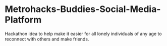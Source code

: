 # Metrohacks-Buddies-Social-Media-Platform
Hackathon idea to help make it easier for all lonely individuals of any age to reconnect with others and make friends.
